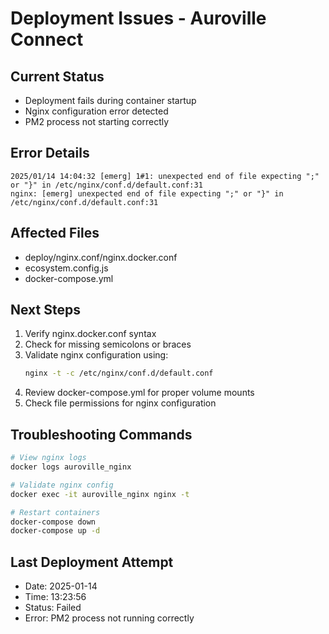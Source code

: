 # Deployment Issues - Auroville Connect

## Current Status
- Deployment fails during container startup
- Nginx configuration error detected
- PM2 process not starting correctly

## Error Details
```
2025/01/14 14:04:32 [emerg] 1#1: unexpected end of file expecting ";" or "}" in /etc/nginx/conf.d/default.conf:31
nginx: [emerg] unexpected end of file expecting ";" or "}" in /etc/nginx/conf.d/default.conf:31
```

## Affected Files
- deploy/nginx.conf/nginx.docker.conf
- ecosystem.config.js
- docker-compose.yml

## Next Steps
1. Verify nginx.docker.conf syntax
2. Check for missing semicolons or braces
3. Validate nginx configuration using:
   ```sh
   nginx -t -c /etc/nginx/conf.d/default.conf
   ```
4. Review docker-compose.yml for proper volume mounts
5. Check file permissions for nginx configuration

## Troubleshooting Commands
```sh
# View nginx logs
docker logs auroville_nginx

# Validate nginx config
docker exec -it auroville_nginx nginx -t

# Restart containers
docker-compose down
docker-compose up -d
```

## Last Deployment Attempt
- Date: 2025-01-14
- Time: 13:23:56
- Status: Failed
- Error: PM2 process not running correctly
